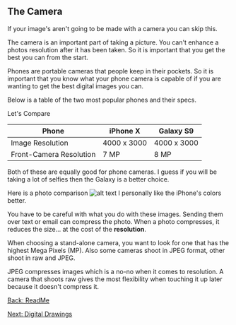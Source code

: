 ## The Camera
If your image's aren't going to be made with a camera you can skip this. 

The camera is an important part of taking a picture. You can't enhance a photos resolution after it has been taken. So it is important that you get the best you can from the start.

Phones are portable cameras that people keep in their pockets. 
So it is important that you know what your phone camera is capable of if you are wanting to get the best digital images you can.

Below is a table of the two most popular phones and their specs. 

Let's Compare



|Phone   |iPhone X   | Galaxy S9  
|---|---|---
| Image Resolution   | 4000 x 3000 | 4000 x 3000   
| Front-Camera Resolution  | 7 MP  | 8 MP 


Both of these are equally good for phone cameras. I guess if you will be taking a lot of selfies then the Galaxy is a better choice.

Here is a photo comparison
![alt text](https://www.thesun.co.uk/wp-content/uploads/2018/03/af-composite-phone-versus-11.jpg?strip=all&w=750)
I personally like the iPhone's colors better.


You have to be careful with what you do with these images. Sending them over text or email can compress the photo. When a photo compresses, it reduces the size... at the cost of the **resolution**.

When choosing a stand-alone camera, you want to look for one that has the highest Mega Pixels (MP). Also some cameras shoot in JPEG format, other shoot in raw and JPEG. 

JPEG compresses images which is a no-no when it comes to resolution. A camera that shoots raw gives the most flexibility when touching it up later because it doesn't compress it.

[Back: ReadMe](https://github.com/7staff/IT-Tutorial/blob/master/README.md)


[Next: Digital Drawings](https://github.com/7staff/IT-Tutorial/blob/master/DigitalDrawings.md)
